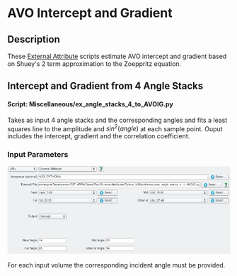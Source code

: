 # AVO Intercept and Gradient 
## Description
These [External Attribute](../Attributes/ExternalAttrib) scripts estimate AVO intercept and gradient based on Shuey's 2 term approximation to the Zoeppritz  equation.

## Intercept and Gradient from 4 Angle Stacks
#### Script: Miscellaneous/ex_angle_stacks_4_to_AVOIG.py
Takes as input 4 angle stacks and the corresponding angles and fits a least squares line to the amplitude and $sin^2(angle)$ at each sample point. Ouput includes the intercept, gradient and the correlation coefficient.

### Input Parameters
![Input Parameters](../images/ex_AVOIG_4_input.jpg "ex_angle_stacks_4_to_AVOIG.py input parameters")

For each input volume the corresponding incident angle must be provided.




